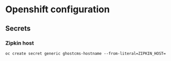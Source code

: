 # Openshift configuration

## Secrets

### Zipkin host

`oc create secret generic ghostcms-hostname --from-literal=ZIPKIN_HOST=`